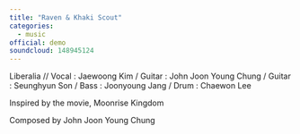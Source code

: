 ```yaml
---
title: "Raven & Khaki Scout"
categories:
  - music
official: demo
soundcloud: 148945124
---
```

Liberalia // Vocal : Jaewoong Kim / Guitar : John Joon Young Chung / Guitar : Seunghyun Son / Bass : Joonyoung Jang / Drum : Chaewon Lee

Inspired by the movie, Moonrise Kingdom

Composed by John Joon Young Chung

